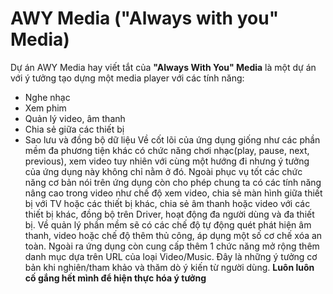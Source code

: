 # AWY Media ("Always with you" Media)
Dự án AWY Media hay viết tắt của <b>"Always With You" Media</b> là một dự án với ý tưởng tạo dựng một media player với các tính năng:
- Nghe nhạc
- Xem phim
- Quản lý video, âm thanh
- Chia sẻ giữa các thiết bị
- Sao lưu và đồng bộ dữ liệu
Về cốt lõi của ứng dụng giống như các phần mềm đa phương tiện khác có chức năng chơi nhạc(play, pause, next, previous), xem video tuy nhiên với cùng một hướng đi nhưng ý tưởng của ứng dụng này không chỉ nằm ở đó. Ngoài phục vụ tốt các chức năng cơ bản nói trên ứng dụng còn cho phép chung ta có các tính năng nâng cao trong video như chế độ xem video, chia sẻ màn hình giữa thiết bị với TV hoặc các thiết bị khác, chia sẻ âm thanh hoặc video với các thiết bị khác, đồng bộ trên Driver, hoạt động đa người dùng và đa thiết bị. Về quản lý phần mềm sẽ có các chế độ tự động quét phát hiện âm thanh, video hoặc chế độ thêm thủ công, áp dụng một số cơ chế xóa an toàn. Ngoài ra ứng dụng còn cung cấp thêm 1 chức năng mở rộng thêm danh mục dựa trên URL của loại Video/Music.
Đây là những ý tưởng cơ bản khi nghiên/tham khảo và thăm dò ý kiến từ người dùng.
<b>Luôn luôn cố gắng hết mình để hiện thực hóa ý tưởng</b>
